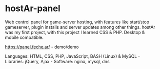 # hostAr-panel
Web control panel for game-server hosting, with features like start/stop gameserver, plugin installs and server updates among other things.
hostAr was my first project, with this project I learned CSS & PHP.
Desktop & mobile compatible.

https://panel.feche.ar/ - demo/demo

Languages: HTML, CSS, PHP, JavaScript, BASH (Linux) & MySQL - Libraries: jQuery, Ajax - Software: nginx, mysql, dns
